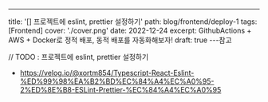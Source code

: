 ---
title: '[] 프로젝트에 eslint, prettier 설정하기'
path: blog/frontend/deploy-1
tags: [Frontend]
cover: './cover.png'
date: 2022-12-24
excerpt: GithubActions + AWS + Docker로 정적 배포, 동적 배포를 자동화해보자!
draft: true
---참고

// TODO : 프로젝트에 eslint, prettier 설정하기

- https://velog.io/@xortm854/Typescript-React-Eslint-%ED%99%98%EA%B2%BD%EC%84%A4%EC%A0%95-2%ED%8E%B8-ESLint-Prettier-%EC%84%A4%EC%A0%95
